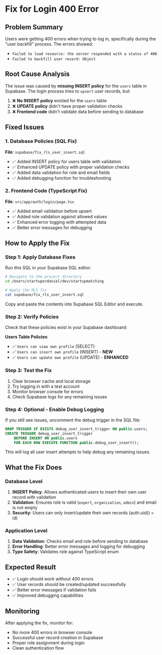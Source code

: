 # Fix for Login 400 Error

## Problem Summary
Users were getting 400 errors when trying to log in, specifically during the "user backfill" process. The errors showed:
- `Failed to load resource: the server responded with a status of 400`
- `Failed to backfill user record: Object`

## Root Cause Analysis
The issue was caused by **missing INSERT policy** for the `users` table in Supabase. The login process tries to `upsert` user records, but:

1. ❌ **No INSERT policy** existed for the `users` table
2. ❌ **UPDATE policy** didn't have proper validation checks
3. ❌ **Frontend code** didn't validate data before sending to database

## Fixed Issues

### 1. Database Policies (SQL Fix)
**File**: `supabase/fix_rls_user_insert.sql`

- ✅ Added INSERT policy for users table with validation
- ✅ Enhanced UPDATE policy with proper validation checks  
- ✅ Added data validation for role and email fields
- ✅ Added debugging function for troubleshooting

### 2. Frontend Code (TypeScript Fix)
**File**: `src/app/auth/login/page.tsx`

- ✅ Added email validation before upsert
- ✅ Added role validation against allowed values
- ✅ Enhanced error logging with attempted data
- ✅ Better error messages for debugging

## How to Apply the Fix

### Step 1: Apply Database Fixes
Run this SQL in your Supabase SQL editor:

```bash
# Navigate to the project directory
cd /Users/startuperdaniel/dev/startupmatching

# Apply the RLS fix
cat supabase/fix_rls_user_insert.sql
```

Copy and paste the contents into Supabase SQL Editor and execute.

### Step 2: Verify Policies
Check that these policies exist in your Supabase dashboard:

**Users Table Policies**:
- ✅ `Users can view own profile` (SELECT)
- ✅ `Users can insert own profile` (INSERT) - **NEW**
- ✅ `Users can update own profile` (UPDATE) - **ENHANCED**

### Step 3: Test the Fix
1. Clear browser cache and local storage
2. Try logging in with a test account
3. Monitor browser console for errors
4. Check Supabase logs for any remaining issues

### Step 4: Optional - Enable Debug Logging
If you still see issues, uncomment the debug trigger in the SQL file:

```sql
DROP TRIGGER IF EXISTS debug_user_insert_trigger ON public.users;
CREATE TRIGGER debug_user_insert_trigger
    BEFORE INSERT ON public.users
    FOR EACH ROW EXECUTE FUNCTION public.debug_user_insert();
```

This will log all user insert attempts to help debug any remaining issues.

## What the Fix Does

### Database Level
1. **INSERT Policy**: Allows authenticated users to insert their own user record with validation
2. **Validation**: Ensures role is valid (`expert`, `organization`, `admin`) and email is not empty
3. **Security**: Users can only insert/update their own records (auth.uid() = id)

### Application Level  
1. **Data Validation**: Checks email and role before sending to database
2. **Error Handling**: Better error messages and logging for debugging
3. **Type Safety**: Validates role against TypeScript enum

## Expected Result
- ✅ Login should work without 400 errors
- ✅ User records should be created/updated successfully
- ✅ Better error messages if validation fails
- ✅ Improved debugging capabilities

## Monitoring
After applying the fix, monitor for:
- No more 400 errors in browser console
- Successful user record creation in Supabase
- Proper role assignment during login
- Clean authentication flow